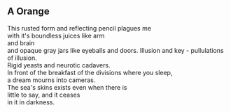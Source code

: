 A Orange
--------
This rusted form and reflecting pencil plagues me  
with it's boundless juices like arm  
and brain  
and opaque gray jars like eyeballs and doors. Illusion and key - pullulations of illusion.  
Rigid yeasts and neurotic cadavers.  
In front of the breakfast of the divisions where you sleep,  
a dream mourns into cameras.  
The sea's skins exists even when there is  
little to say, and it ceases  
in it in darkness.  
